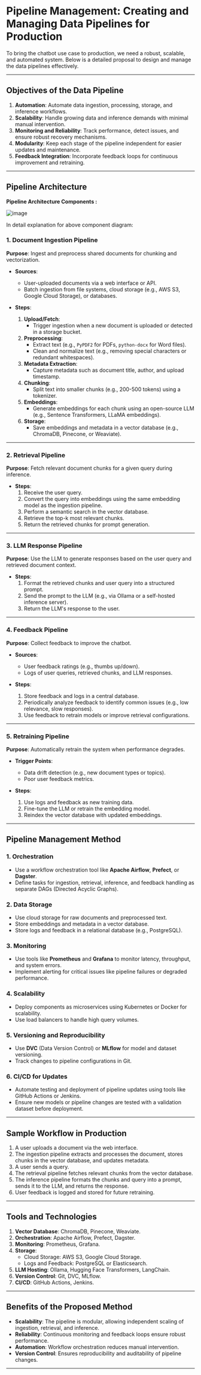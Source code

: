 # Pipeline Management: Creating and Managing Data Pipelines for Production

To bring the chatbot use case to production, we need a robust, scalable, and automated system. Below is a detailed proposal to design and manage the data pipelines effectively.

---

## Objectives of the Data Pipeline
1. **Automation**: Automate data ingestion, processing, storage, and inference workflows.
2. **Scalability**: Handle growing data and inference demands with minimal manual intervention.
3. **Monitoring and Reliability**: Track performance, detect issues, and ensure robust recovery mechanisms.
4. **Modularity**: Keep each stage of the pipeline independent for easier updates and maintenance.
5. **Feedback Integration**: Incorporate feedback loops for continuous improvement and retraining.

---

## Pipeline Architecture

**Pipeline Architecture Components :**  

![image](/diagrams/qpbot_pipeline_architecture_components.drawio.png)

In detail explanation for above component diagram:

### **1. Document Ingestion Pipeline**
**Purpose**: Ingest and preprocess shared documents for chunking and vectorization.

- **Sources**:
  - User-uploaded documents via a web interface or API.
  - Batch ingestion from file systems, cloud storage (e.g., AWS S3, Google Cloud Storage), or databases.

- **Steps**:
  1. **Upload/Fetch**:
     - Trigger ingestion when a new document is uploaded or detected in a storage bucket.
  2. **Preprocessing**:
     - Extract text (e.g., `PyPDF2` for PDFs, `python-docx` for Word files).
     - Clean and normalize text (e.g., removing special characters or redundant whitespaces).
  3. **Metadata Extraction**:
     - Capture metadata such as document title, author, and upload timestamp.
  4. **Chunking**:
     - Split text into smaller chunks (e.g., 200-500 tokens) using a tokenizer.
  5. **Embeddings**:
     - Generate embeddings for each chunk using an open-source LLM (e.g., Sentence Transformers, LLaMA embeddings).
  6. **Storage**:
     - Save embeddings and metadata in a vector database (e.g., ChromaDB, Pinecone, or Weaviate).

---

### **2. Retrieval Pipeline**
**Purpose**: Fetch relevant document chunks for a given query during inference.

- **Steps**:
  1. Receive the user query.
  2. Convert the query into embeddings using the same embedding model as the ingestion pipeline.
  3. Perform a semantic search in the vector database.
  4. Retrieve the top-k most relevant chunks.
  5. Return the retrieved chunks for prompt generation.

---

### **3. LLM Response Pipeline**
**Purpose**: Use the LLM to generate responses based on the user query and retrieved document context.

- **Steps**:
  1. Format the retrieved chunks and user query into a structured prompt.
  2. Send the prompt to the LLM (e.g., via Ollama or a self-hosted inference server).
  3. Return the LLM's response to the user.

---

### **4. Feedback Pipeline**
**Purpose**: Collect feedback to improve the chatbot.

- **Sources**:
  - User feedback ratings (e.g., thumbs up/down).
  - Logs of user queries, retrieved chunks, and LLM responses.

- **Steps**:
  1. Store feedback and logs in a central database.
  2. Periodically analyze feedback to identify common issues (e.g., low relevance, slow responses).
  3. Use feedback to retrain models or improve retrieval configurations.

---

### **5. Retraining Pipeline**
**Purpose**: Automatically retrain the system when performance degrades.

- **Trigger Points**:
  - Data drift detection (e.g., new document types or topics).
  - Poor user feedback metrics.

- **Steps**:
  1. Use logs and feedback as new training data.
  2. Fine-tune the LLM or retrain the embedding model.
  3. Reindex the vector database with updated embeddings.

---

## Pipeline Management Method

### **1. Orchestration**
- Use a workflow orchestration tool like **Apache Airflow**, **Prefect**, or **Dagster**.
- Define tasks for ingestion, retrieval, inference, and feedback handling as separate DAGs (Directed Acyclic Graphs).

### **2. Data Storage**
- Use cloud storage for raw documents and preprocessed text.
- Store embeddings and metadata in a vector database.
- Store logs and feedback in a relational database (e.g., PostgreSQL).

### **3. Monitoring**
- Use tools like **Prometheus** and **Grafana** to monitor latency, throughput, and system errors.
- Implement alerting for critical issues like pipeline failures or degraded performance.

### **4. Scalability**
- Deploy components as microservices using Kubernetes or Docker for scalability.
- Use load balancers to handle high query volumes.

### **5. Versioning and Reproducibility**
- Use **DVC** (Data Version Control) or **MLflow** for model and dataset versioning.
- Track changes to pipeline configurations in Git.

### **6. CI/CD for Updates**
- Automate testing and deployment of pipeline updates using tools like GitHub Actions or Jenkins.
- Ensure new models or pipeline changes are tested with a validation dataset before deployment.

---

## Sample Workflow in Production
1. A user uploads a document via the web interface.
2. The ingestion pipeline extracts and processes the document, stores chunks in the vector database, and updates metadata.
3. A user sends a query.
4. The retrieval pipeline fetches relevant chunks from the vector database.
5. The inference pipeline formats the chunks and query into a prompt, sends it to the LLM, and returns the response.
6. User feedback is logged and stored for future retraining.

---

## Tools and Technologies

1. **Vector Database**: ChromaDB, Pinecone, Weaviate.
2. **Orchestration**: Apache Airflow, Prefect, Dagster.
3. **Monitoring**: Prometheus, Grafana.
4. **Storage**:
   - Cloud Storage: AWS S3, Google Cloud Storage.
   - Logs and Feedback: PostgreSQL or Elasticsearch.
5. **LLM Hosting**: Ollama, Hugging Face Transformers, LangChain.
6. **Version Control**: Git, DVC, MLflow.
7. **CI/CD**: GitHub Actions, Jenkins.

---

## Benefits of the Proposed Method
- **Scalability**: The pipeline is modular, allowing independent scaling of ingestion, retrieval, and inference.
- **Reliability**: Continuous monitoring and feedback loops ensure robust performance.
- **Automation**: Workflow orchestration reduces manual intervention.
- **Version Control**: Ensures reproducibility and auditability of pipeline changes.

---
